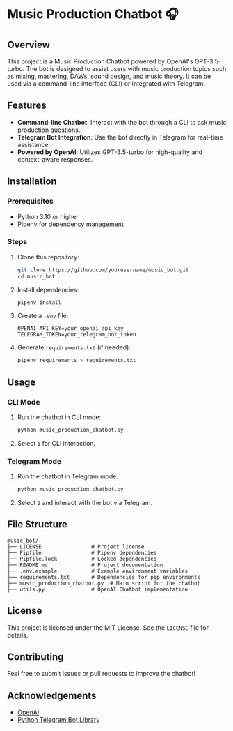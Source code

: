 
# Music Production Chatbot 🎧

## Overview
This project is a Music Production Chatbot powered by OpenAI's GPT-3.5-turbo. The bot is designed to assist users with music production topics such as mixing, mastering, DAWs, sound design, and music theory. It can be used via a command-line interface (CLI) or integrated with Telegram.

## Features
- **Command-line Chatbot**: Interact with the bot through a CLI to ask music production questions.
- **Telegram Bot Integration**: Use the bot directly in Telegram for real-time assistance.
- **Powered by OpenAI**: Utilizes GPT-3.5-turbo for high-quality and context-aware responses.

## Installation
### Prerequisites
- Python 3.10 or higher
- Pipenv for dependency management

### Steps
1. Clone this repository:
   ```bash
   git clone https://github.com/yourusername/music_bot.git
   cd music_bot
   ```

2. Install dependencies:
   ```bash
   pipenv install
   ```

3. Create a `.env` file:
   ```plaintext
   OPENAI_API_KEY=your_openai_api_key
   TELEGRAM_TOKEN=your_telegram_bot_token
   ```

4. Generate `requirements.txt` (if needed):
   ```bash
   pipenv requirements > requirements.txt
   ```

## Usage
### CLI Mode
1. Run the chatbot in CLI mode:
   ```bash
   python music_production_chatbot.py
   ```
2. Select `1` for CLI interaction.

### Telegram Mode
1. Run the chatbot in Telegram mode:
   ```bash
   python music_production_chatbot.py
   ```
2. Select `2` and interact with the bot via Telegram.

## File Structure
```
music_bot/
├── LICENSE                # Project license
├── Pipfile                # Pipenv dependencies
├── Pipfile.lock           # Locked dependencies
├── README.md              # Project documentation
├── .env.example           # Example environment variables
├── requirements.txt       # Dependencies for pip environments
├── music_production_chatbot.py  # Main script for the chatbot
├── utils.py               # OpenAI Chatbot implementation
```

## License
This project is licensed under the MIT License. See the `LICENSE` file for details.

## Contributing
Feel free to submit issues or pull requests to improve the chatbot!

## Acknowledgements
- [OpenAI](https://openai.com)
- [Python Telegram Bot Library](https://python-telegram-bot.org)
